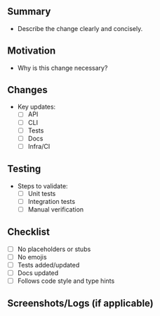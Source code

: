 ## Summary
- Describe the change clearly and concisely.

## Motivation
- Why is this change necessary?

## Changes
- Key updates:
  - [ ] API
  - [ ] CLI
  - [ ] Tests
  - [ ] Docs
  - [ ] Infra/CI

## Testing
- Steps to validate:
  - [ ] Unit tests
  - [ ] Integration tests
  - [ ] Manual verification

## Checklist
- [ ] No placeholders or stubs
- [ ] No emojis
- [ ] Tests added/updated
- [ ] Docs updated
- [ ] Follows code style and type hints

## Screenshots/Logs (if applicable)

